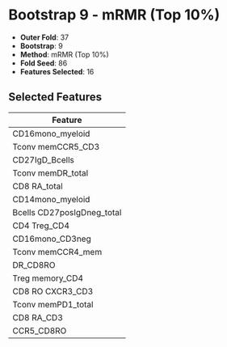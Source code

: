 # Bootstrap 9 - mRMR (Top 10%)

- **Outer Fold**: 37
- **Bootstrap**: 9
- **Method**: mRMR (Top 10%)
- **Fold Seed**: 86
- **Features Selected**: 16

## Selected Features

| Feature |
|---------|
| CD16mono_myeloid |
| Tconv memCCR5_CD3 |
| CD27IgD_Bcells |
| Tconv memDR_total |
| CD8 RA_total |
| CD14mono_myeloid |
| Bcells CD27posIgDneg_total |
| CD4 Treg_CD4 |
| CD16mono_CD3neg |
| Tconv memCCR4_mem |
| DR_CD8RO |
| Treg memory_CD4 |
| CD8 RO CXCR3_CD3 |
| Tconv memPD1_total |
| CD8 RA_CD3 |
| CCR5_CD8RO |

